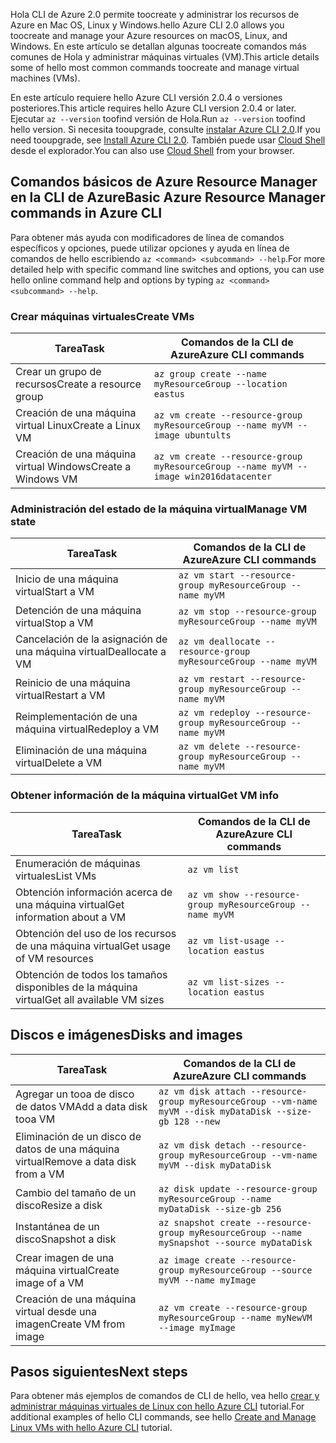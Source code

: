 <span data-ttu-id="dd212-101">Hola CLI de Azure 2.0 permite toocreate y administrar los recursos de Azure en Mac OS, Linux y Windows.</span><span class="sxs-lookup"><span data-stu-id="dd212-101">hello Azure CLI 2.0 allows you toocreate and manage your Azure resources on macOS, Linux, and Windows.</span></span> <span data-ttu-id="dd212-102">En este artículo se detallan algunas toocreate comandos más comunes de Hola y administrar máquinas virtuales (VM).</span><span class="sxs-lookup"><span data-stu-id="dd212-102">This article details some of hello most common commands toocreate and manage virtual machines (VMs).</span></span>

<span data-ttu-id="dd212-103">En este artículo requiere hello Azure CLI versión 2.0.4 o versiones posteriores.</span><span class="sxs-lookup"><span data-stu-id="dd212-103">This article requires hello Azure CLI version 2.0.4 or later.</span></span> <span data-ttu-id="dd212-104">Ejecutar `az --version` toofind versión de Hola.</span><span class="sxs-lookup"><span data-stu-id="dd212-104">Run `az --version` toofind hello version.</span></span> <span data-ttu-id="dd212-105">Si necesita tooupgrade, consulte [instalar Azure CLI 2.0](/cli/azure/install-azure-cli).</span><span class="sxs-lookup"><span data-stu-id="dd212-105">If you need tooupgrade, see [Install Azure CLI 2.0](/cli/azure/install-azure-cli).</span></span> <span data-ttu-id="dd212-106">También puede usar [Cloud Shell](/azure/cloud-shell/quickstart) desde el explorador.</span><span class="sxs-lookup"><span data-stu-id="dd212-106">You can also use [Cloud Shell](/azure/cloud-shell/quickstart) from your browser.</span></span>

## <a name="basic-azure-resource-manager-commands-in-azure-cli"></a><span data-ttu-id="dd212-107">Comandos básicos de Azure Resource Manager en la CLI de Azure</span><span class="sxs-lookup"><span data-stu-id="dd212-107">Basic Azure Resource Manager commands in Azure CLI</span></span>
<span data-ttu-id="dd212-108">Para obtener más ayuda con modificadores de línea de comandos específicos y opciones, puede utilizar opciones y ayuda en línea de comandos de hello escribiendo `az <command> <subcommand> --help`.</span><span class="sxs-lookup"><span data-stu-id="dd212-108">For more detailed help with specific command line switches and options, you can use hello online command help and options by typing `az <command> <subcommand> --help`.</span></span>

### <a name="create-vms"></a><span data-ttu-id="dd212-109">Crear máquinas virtuales</span><span class="sxs-lookup"><span data-stu-id="dd212-109">Create VMs</span></span>
| <span data-ttu-id="dd212-110">Tarea</span><span class="sxs-lookup"><span data-stu-id="dd212-110">Task</span></span> | <span data-ttu-id="dd212-111">Comandos de la CLI de Azure</span><span class="sxs-lookup"><span data-stu-id="dd212-111">Azure CLI commands</span></span> |
| --- | --- |
| <span data-ttu-id="dd212-112">Crear un grupo de recursos</span><span class="sxs-lookup"><span data-stu-id="dd212-112">Create a resource group</span></span> | `az group create --name myResourceGroup --location eastus` |
| <span data-ttu-id="dd212-113">Creación de una máquina virtual Linux</span><span class="sxs-lookup"><span data-stu-id="dd212-113">Create a Linux VM</span></span> | `az vm create --resource-group myResourceGroup --name myVM --image ubuntults` |
| <span data-ttu-id="dd212-114">Creación de una máquina virtual Windows</span><span class="sxs-lookup"><span data-stu-id="dd212-114">Create a Windows VM</span></span> | `az vm create --resource-group myResourceGroup --name myVM --image win2016datacenter` |

### <a name="manage-vm-state"></a><span data-ttu-id="dd212-115">Administración del estado de la máquina virtual</span><span class="sxs-lookup"><span data-stu-id="dd212-115">Manage VM state</span></span>
| <span data-ttu-id="dd212-116">Tarea</span><span class="sxs-lookup"><span data-stu-id="dd212-116">Task</span></span> | <span data-ttu-id="dd212-117">Comandos de la CLI de Azure</span><span class="sxs-lookup"><span data-stu-id="dd212-117">Azure CLI commands</span></span> |
| --- | --- |
| <span data-ttu-id="dd212-118">Inicio de una máquina virtual</span><span class="sxs-lookup"><span data-stu-id="dd212-118">Start a VM</span></span> | `az vm start --resource-group myResourceGroup --name myVM` |
| <span data-ttu-id="dd212-119">Detención de una máquina virtual</span><span class="sxs-lookup"><span data-stu-id="dd212-119">Stop a VM</span></span> | `az vm stop --resource-group myResourceGroup --name myVM` |
| <span data-ttu-id="dd212-120">Cancelación de la asignación de una máquina virtual</span><span class="sxs-lookup"><span data-stu-id="dd212-120">Deallocate a VM</span></span> | `az vm deallocate --resource-group myResourceGroup --name myVM` |
| <span data-ttu-id="dd212-121">Reinicio de una máquina virtual</span><span class="sxs-lookup"><span data-stu-id="dd212-121">Restart a VM</span></span> | `az vm restart --resource-group myResourceGroup --name myVM` |
| <span data-ttu-id="dd212-122">Reimplementación de una máquina virtual</span><span class="sxs-lookup"><span data-stu-id="dd212-122">Redeploy a VM</span></span> | `az vm redeploy --resource-group myResourceGroup --name myVM` |
| <span data-ttu-id="dd212-123">Eliminación de una máquina virtual</span><span class="sxs-lookup"><span data-stu-id="dd212-123">Delete a VM</span></span> | `az vm delete --resource-group myResourceGroup --name myVM` |

### <a name="get-vm-info"></a><span data-ttu-id="dd212-124">Obtener información de la máquina virtual</span><span class="sxs-lookup"><span data-stu-id="dd212-124">Get VM info</span></span>
| <span data-ttu-id="dd212-125">Tarea</span><span class="sxs-lookup"><span data-stu-id="dd212-125">Task</span></span> | <span data-ttu-id="dd212-126">Comandos de la CLI de Azure</span><span class="sxs-lookup"><span data-stu-id="dd212-126">Azure CLI commands</span></span> |
| --- | --- |
| <span data-ttu-id="dd212-127">Enumeración de máquinas virtuales</span><span class="sxs-lookup"><span data-stu-id="dd212-127">List VMs</span></span> | `az vm list` |
| <span data-ttu-id="dd212-128">Obtención información acerca de una máquina virtual</span><span class="sxs-lookup"><span data-stu-id="dd212-128">Get information about a VM</span></span> | `az vm show --resource-group myResourceGroup --name myVM` |
| <span data-ttu-id="dd212-129">Obtención del uso de los recursos de una máquina virtual</span><span class="sxs-lookup"><span data-stu-id="dd212-129">Get usage of VM resources</span></span> | `az vm list-usage --location eastus` |
| <span data-ttu-id="dd212-130">Obtención de todos los tamaños disponibles de la máquina virtual</span><span class="sxs-lookup"><span data-stu-id="dd212-130">Get all available VM sizes</span></span> | `az vm list-sizes --location eastus` |

## <a name="disks-and-images"></a><span data-ttu-id="dd212-131">Discos e imágenes</span><span class="sxs-lookup"><span data-stu-id="dd212-131">Disks and images</span></span>
| <span data-ttu-id="dd212-132">Tarea</span><span class="sxs-lookup"><span data-stu-id="dd212-132">Task</span></span> | <span data-ttu-id="dd212-133">Comandos de la CLI de Azure</span><span class="sxs-lookup"><span data-stu-id="dd212-133">Azure CLI commands</span></span> |
| --- | --- |
| <span data-ttu-id="dd212-134">Agregar un tooa de disco de datos VM</span><span class="sxs-lookup"><span data-stu-id="dd212-134">Add a data disk tooa VM</span></span> | `az vm disk attach --resource-group myResourceGroup --vm-name myVM --disk myDataDisk --size-gb 128 --new ` |
| <span data-ttu-id="dd212-135">Eliminación de un disco de datos de una máquina virtual</span><span class="sxs-lookup"><span data-stu-id="dd212-135">Remove a data disk from a VM</span></span> | `az vm disk detach --resource-group myResourceGroup --vm-name myVM --disk myDataDisk` |
| <span data-ttu-id="dd212-136">Cambio del tamaño de un disco</span><span class="sxs-lookup"><span data-stu-id="dd212-136">Resize a disk</span></span> | `az disk update --resource-group myResourceGroup --name myDataDisk --size-gb 256` |
| <span data-ttu-id="dd212-137">Instantánea de un disco</span><span class="sxs-lookup"><span data-stu-id="dd212-137">Snapshot a disk</span></span> | `az snapshot create --resource-group myResourceGroup --name mySnapshot --source myDataDisk` |
| <span data-ttu-id="dd212-138">Crear imagen de una máquina virtual</span><span class="sxs-lookup"><span data-stu-id="dd212-138">Create image of a VM</span></span> | `az image create --resource-group myResourceGroup --source myVM --name myImage` |
| <span data-ttu-id="dd212-139">Creación de una máquina virtual desde una imagen</span><span class="sxs-lookup"><span data-stu-id="dd212-139">Create VM from image</span></span> | `az vm create --resource-group myResourceGroup --name myNewVM --image myImage` |


## <a name="next-steps"></a><span data-ttu-id="dd212-140">Pasos siguientes</span><span class="sxs-lookup"><span data-stu-id="dd212-140">Next steps</span></span>
<span data-ttu-id="dd212-141">Para obtener más ejemplos de comandos de CLI de hello, vea hello [crear y administrar máquinas virtuales de Linux con hello Azure CLI](../articles/virtual-machines/linux/tutorial-manage-vm.md) tutorial.</span><span class="sxs-lookup"><span data-stu-id="dd212-141">For additional examples of hello CLI commands, see hello [Create and Manage Linux VMs with hello Azure CLI](../articles/virtual-machines/linux/tutorial-manage-vm.md) tutorial.</span></span>

